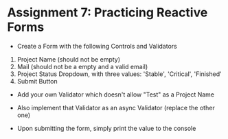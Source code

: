 # Assignment 7: Practicing Reactive Forms

* Create a Form with the following Controls and Validators
1. Project Name (should not be empty)
2. Mail (should not be a empty and a valid email)
3. Project Status Dropdown, with three values: 'Stable', 'Critical', 'Finished'
4. Submit Button

* Add your own Validator which doesn't allow "Test" as a Project Name

* Also implement that Validator as an async Validator (replace the other one)

* Upon submitting the form, simply print the value to the console